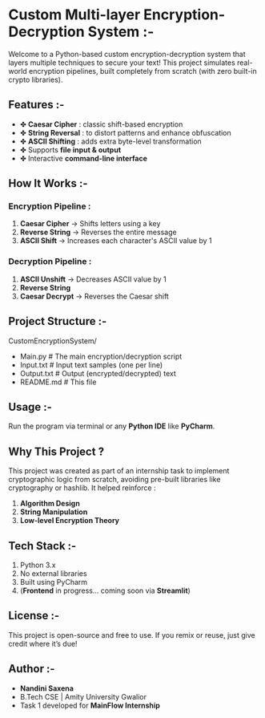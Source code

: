 # Custom Multi-layer Encryption-Decryption System :-

Welcome to a Python-based custom encryption-decryption system that layers multiple techniques to secure your text! 
This project simulates real-world encryption pipelines, built completely from scratch (with zero built-in crypto libraries).

## Features :-
- ✤ **Caesar Cipher** : classic shift-based encryption
- ✤ **String Reversal** : to distort patterns and enhance obfuscation
- ✤ **ASCII Shifting** : adds extra byte-level transformation
- ✤ Supports **file input & output**
- ✤ Interactive **command-line interface**

## How It Works :-

###  Encryption Pipeline :
1. **Caesar Cipher** → Shifts letters using a key
2. **Reverse String** → Reverses the entire message
3. **ASCII Shift** → Increases each character's ASCII value by 1

###  Decryption Pipeline :
1. **ASCII Unshift** → Decreases ASCII value by 1
2. **Reverse String**
3. **Caesar Decrypt** → Reverses the Caesar shift

##  Project Structure :-
CustomEncryptionSystem/
- Main.py # The main encryption/decryption script
- Input.txt # Input text samples (one per line)
- Output.txt # Output (encrypted/decrypted) text
- README.md # This file 

## Usage :-
Run the program via terminal or any **Python IDE** like **PyCharm**.

## Why This Project ?
This project was created as part of an internship task to implement cryptographic logic from scratch, avoiding pre-built libraries like cryptography or hashlib.
It helped reinforce : 
1. **Algorithm Design**
2. **String Manipulation**
3. **Low-level Encryption Theory**

## Tech Stack :-
1. Python 3.x
2. No external libraries
3. Built using PyCharm
4. (**Frontend** in progress... coming soon via **Streamlit**)

## License :-
This project is open-source and free to use. 
If you remix or reuse, just give credit where it’s due! 

## Author :-
- **Nandini Saxena**
- B.Tech CSE | Amity University Gwalior
- Task 1 developed for **MainFlow Internship**
